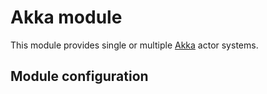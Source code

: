 # Akka module

This module provides single or multiple [Akka](https://akka.io) actor systems.

## Module configuration
